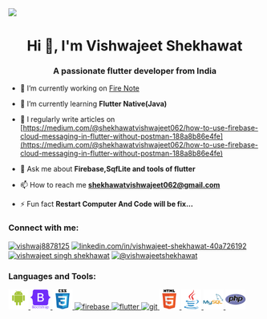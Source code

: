 
<img src="https://www.pixelstalk.net/wp-content/uploads/images5/Goku-4K-HD-Wallpaper-Free-download.jpg"/>


<h1 align="center">Hi 👋, I'm Vishwajeet Shekhawat</h1>
<h3 align="center">A passionate flutter developer from India</h3>

- 🔭 I’m currently working on [Fire Note](https://drive.google.com/file/d/1dmH_gTODPhkQZX6KNKTXg4JOP7VMr5qB/view?usp=share_link)

- 🌱 I’m currently learning **Flutter Native(Java)**

- 📝 I regularly write articles on [https://medium.com/@shekhawatvishwajeet062/how-to-use-firebase-cloud-messaging-in-flutter-without-postman-188a8b86e4fe](https://medium.com/@shekhawatvishwajeet062/how-to-use-firebase-cloud-messaging-in-flutter-without-postman-188a8b86e4fe)

- 💬 Ask me about **Firebase,SqfLite and tools of flutter**

- 📫 How to reach me **shekhawatvishwajeet062@gmail.com**

- ⚡ Fun fact **Restart Computer And Code will be fix...**

<h3 align="left">Connect with me:</h3>
<p align="left">
<a href="https://twitter.com/vishwaj8878125" target="blank"><img align="center" src="https://raw.githubusercontent.com/rahuldkjain/github-profile-readme-generator/master/src/images/icons/Social/twitter.svg" alt="vishwaj8878125" height="30" width="40" /></a>
<a href="https://www.linkedin.com/in/vishwajeet-shekhawat-40a726192/?original_referer=https%3A%2F%2Fwww.google.com%2F
" target="blank"><img align="center" src="https://raw.githubusercontent.com/rahuldkjain/github-profile-readme-generator/master/src/images/icons/Social/linked-in-alt.svg" alt="linkedin.com/in/vishwajeet-shekhawat-40a726192" height="30" width="40" /></a>
<a href="https://stackoverflow.com/users/17232308/vishwajeet-singh-shekhawat" target="blank"><img align="center" src="https://raw.githubusercontent.com/rahuldkjain/github-profile-readme-generator/master/src/images/icons/Social/stack-overflow.svg" alt="vishwajeet singh shekhawat" height="30" width="40" /></a>
<a href="https://medium.com/@vishwajeetshekhawat" target="blank"><img align="center" src="https://raw.githubusercontent.com/rahuldkjain/github-profile-readme-generator/master/src/images/icons/Social/medium.svg" alt="@vishwajeetshekhawat" height="30" width="40" /></a>
</p>

<h3 align="left">Languages and Tools:</h3>
<p align="left"> <a href="https://developer.android.com" target="_blank" rel="noreferrer"> <img src="https://raw.githubusercontent.com/devicons/devicon/master/icons/android/android-original-wordmark.svg" alt="android" width="40" height="40"/> </a> <a href="https://getbootstrap.com" target="_blank" rel="noreferrer"> <img src="https://raw.githubusercontent.com/devicons/devicon/master/icons/bootstrap/bootstrap-plain-wordmark.svg" alt="bootstrap" width="40" height="40"/> </a> <a href="https://www.w3schools.com/css/" target="_blank" rel="noreferrer"> <img src="https://raw.githubusercontent.com/devicons/devicon/master/icons/css3/css3-original-wordmark.svg" alt="css3" width="40" height="40"/> </a> <a href="https://firebase.google.com/" target="_blank" rel="noreferrer"> <img src="https://www.vectorlogo.zone/logos/firebase/firebase-icon.svg" alt="firebase" width="40" height="40"/> </a> <a href="https://flutter.dev" target="_blank" rel="noreferrer"> <img src="https://www.vectorlogo.zone/logos/flutterio/flutterio-icon.svg" alt="flutter" width="40" height="40"/> </a> <a href="https://git-scm.com/" target="_blank" rel="noreferrer"> <img src="https://www.vectorlogo.zone/logos/git-scm/git-scm-icon.svg" alt="git" width="40" height="40"/> </a> <a href="https://www.w3.org/html/" target="_blank" rel="noreferrer"> <img src="https://raw.githubusercontent.com/devicons/devicon/master/icons/html5/html5-original-wordmark.svg" alt="html5" width="40" height="40"/> </a> <a href="https://www.java.com" target="_blank" rel="noreferrer"> <img src="https://raw.githubusercontent.com/devicons/devicon/master/icons/java/java-original.svg" alt="java" width="40" height="40"/> </a> <a href="https://www.mysql.com/" target="_blank" rel="noreferrer"> <img src="https://raw.githubusercontent.com/devicons/devicon/master/icons/mysql/mysql-original-wordmark.svg" alt="mysql" width="40" height="40"/> </a> <a href="https://www.php.net" target="_blank" rel="noreferrer"> <img src="https://raw.githubusercontent.com/devicons/devicon/master/icons/php/php-original.svg" alt="php" width="40" height="40"/> </a> </p>
